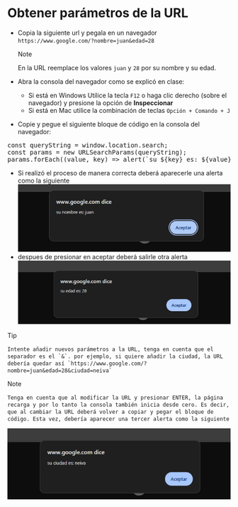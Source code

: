 # Obtener parámetros de la URL

- Copia la siguiente url y pegala en un navegador `https://www.google.com/?nombre=juan&edad=28`

    > [!NOTE]
    En la URL reemplace los valores `juan` y `28` por su nombre y su edad.


- Abra la consola del navegador como se explicó en clase:
  
  - Si está en Windows Utilice la tecla `F12` o haga clic derecho (sobre el navegador) y presione la opción de **Inspeccionar**
  - Si está en Mac utilice la combinación de teclas `Opción + Comando + J`

- Copie y pegue el siguiente bloque de código en la consola del navegador:

<pre>const queryString = window.location.search;
const params = new URLSearchParams(queryString);
params.forEach((value, key) => alert(`su ${key} es: ${value}`)); 
</pre>

- Si realizó el proceso de manera correcta deberá aparecerle una alerta como la siguiente 
![alt text](image.png)
- despues de presionar en aceptar deberá salirle otra alerta
![alt text](image-2.png)

> [!TIP]
    Intente añadir nuevos parámetros a la URL, tenga en cuenta que el separador es el `&`. por ejemplo, si quiere añadir la ciudad, la URL debería quedar así `https://www.google.com/?nombre=juan&edad=28&ciudad=neiva`

> [!NOTE]
    Tenga en cuenta que al modificar la URL y presionar ENTER, la página recarga y por lo tanto la consola también inicia desde cero. Es decir, que al cambiar la URL deberá volver a copiar y pegar el bloque de código. Esta vez, debería aparecer una tercer alerta como la siguiente 

![alt text](image-3.png)
    
